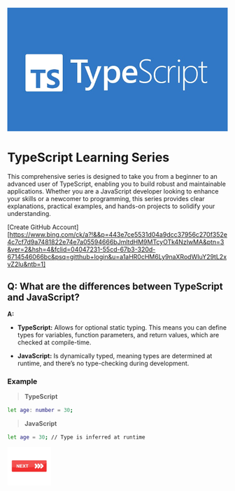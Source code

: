 ![TypeScript](images/image1.jpeg)
# TypeScript Learning Series

This comprehensive series is designed to take you from a beginner to an advanced user of TypeScript, enabling you to build robust and maintainable applications. Whether you are a JavaScript developer looking to enhance your skills or a newcomer to programming, this series provides clear explanations, practical examples, and hands-on projects to solidify your understanding.

[Create GitHub Account][https://www.bing.com/ck/a?!&&p=443e7ce5531d04a9dcc37956c270f352e4c7cf7d9a7481822e74e7a05594666bJmltdHM9MTcyOTk4NzIwMA&ptn=3&ver=2&hsh=4&fclid=04047231-55cd-67b3-320d-6714546066bc&psq=gitthub+login&u=a1aHR0cHM6Ly9naXRodWIuY29tL2xvZ2lu&ntb=1]

## Q: What are the differences between TypeScript and JavaScript?

**A:**

- **TypeScript:** Allows for optional static typing. This means you can define types for variables, function parameters, and return values, which are checked at compile-time.
  
- **JavaScript:** Is dynamically typed, meaning types are determined at runtime, and there’s no type-checking during development.

### Example

> **TypeScript**

```bash
let age: number = 30;
````
> **JavaScript**

```bash
let age = 30; // Type is inferred at runtime
```
<a href="data_structure.md">
  <img src="images/button_next.png" alt="Next" style="width: 100px; height: auto; border: none;"/>
</a>


